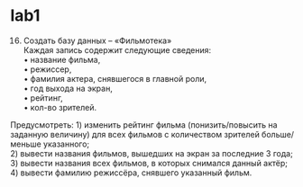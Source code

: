 # lab1
16. Создать базу данных – «Фильмотека»<br>
Каждая запись содержит следующие сведения:<br>
    • название фильма,<br>
    • режиссер,<br>
    • фамилия актера, снявшегося в главной роли,<br>
    • год выхода на экран,<br>
    • рейтинг,<br>
    • кол-во зрителей.<br>

Предусмотреть:
    1) изменить рейтинг фильма (понизить/повысить на заданную величину) для всех фильмов с количеством зрителей больше/меньше указанного;<br>
    2) вывести названия фильмов, вышедших на экран за последние 3 года;<br>
    3)  вывести названия всех фильмов, в которых снимался данный актёр;<br>
    4) вывести фамилию режиссёра, снявшего указанный фильм.<br>
